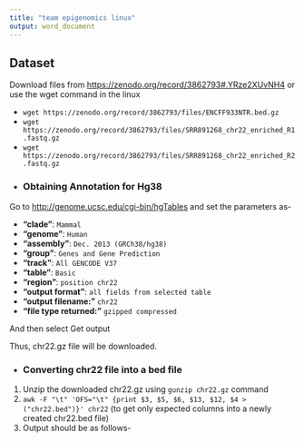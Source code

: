 ```yaml
---
title: "team epigenomics linux"
output: word_document
---
```

## **Dataset**

Download files from <https://zenodo.org/record/3862793#.YRze2XUvNH4> or use the wget command in the linux

- `wget https://zenodo.org/record/3862793/files/ENCFF933NTR.bed.gz`
- `wget https://zenodo.org/record/3862793/files/SRR891268_chr22_enriched_R1.fastq.gz`
- `wget https://zenodo.org/record/3862793/files/SRR891268_chr22_enriched_R2.fastq.gz`

* ### Obtaining Annotation for Hg38

Go to <http://genome.ucsc.edu/cgi-bin/hgTables> and set the parameters as-
- **“clade”**: `Mammal`
- **“genome”**: `Human`
- **“assembly”**: `Dec. 2013 (GRCh38/hg38)`
- **“group”**: `Genes and Gene Prediction`
- **“track”**: `All GENCODE V37`
- **“table”**: `Basic`
- **“region”**: `position chr22`
- **“output format”**: `all fields from selected table`
- **“output filename:”** `chr22`
- **“file type returned:”** `gzipped compressed`

And then select Get output 

Thus, chr22.gz file will be downloaded.

* ### **Converting chr22 file into a bed file**

1. Unzip the downloaded chr22.gz using `gunzip chr22.gz`  command
2. `awk -F "\t" 'OFS="\t" {print $3, $5, $6, $13, $12, $4 > ("chr22.bed")}' chr22` (to get only expected columns into a newly created chr22.bed file)
3. Output should be as follows-
 


